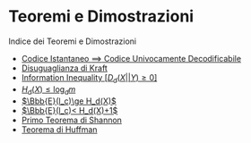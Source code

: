 # Teoremi e Dimostrazioni


Indice dei Teoremi e Dimostrazioni
- [Codice Istantaneo $\implies$ Codice Univocamente Decodificabile](https://github.com/Alit54/UniMi---Teoria-dell-Informazione/blob/develop/pdf/Lez02.pdf)
- [Disuguaglianza di Kraft](https://github.com/Alit54/UniMi---Teoria-dell-Informazione/blob/develop/pdf/Lez03.pdf)
- [Information Inequality $[D_d(X||Y)\ge0]$](https://github.com/Alit54/UniMi---Teoria-dell-Informazione/blob/develop/pdf/Lez04.pdf)
- [$H_d(X)\le\log_dm$](https://github.com/Alit54/UniMi---Teoria-dell-Informazione/blob/develop/pdf/Lez04.pdf)
- [$\Bbb{E}(l_c)\ge H_d(X)$](https://github.com/Alit54/UniMi---Teoria-dell-Informazione/blob/develop/pdf/Lez04.pdf)
- [$\Bbb{E}(l_c)< H_d(X)+1$](https://github.com/Alit54/UniMi---Teoria-dell-Informazione/blob/develop/pdf/Lez05.pdf)
- [Primo Teorema di Shannon](https://github.com/Alit54/UniMi---Teoria-dell-Informazione/blob/develop/pdf/Lez05.pdf)
- [Teorema di Huffman](https://github.com/Alit54/UniMi---Teoria-dell-Informazione/blob/develop/pdf/Lez06.pdf)